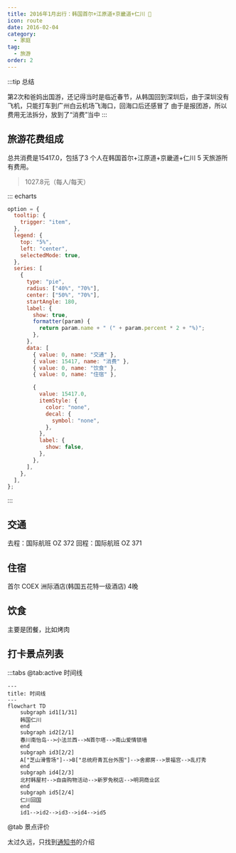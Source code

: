 ```yaml
---
title: 2016年1月出行：韩国首尔+江原道+京畿道+仁川 👣
icon: route
date: 2016-02-04
category:
  - 家庭
tag:
  - 旅游
order: 2
---
```


:::tip 总结

第2次和爸妈出国游，还记得当时是临近春节，从韩国回到深圳后，由于深圳没有飞机，只能打车到广州白云机场飞海口，回海口后还感冒了
由于是报团游，所以费用无法拆分，放到了“消费”当中
:::

## 旅游花费组成

总共消费是15417.0，包括了3 个人在韩国首尔+江原道+京畿道+仁川 5 天旅游所有费用。
> 1027.8元（每人/每天）

::: echarts

```js
option = {
  tooltip: {
    trigger: "item",
  },
  legend: {
    top: "5%",
    left: "center",
    selectedMode: true,
  },
  series: [
    {
      type: "pie",
      radius: ["40%", "70%"],
      center: ["50%", "70%"],
      startAngle: 180,
      label: {
        show: true,
        formatter(param) {
          return param.name + " (" + param.percent * 2 + "%)";
        },
      },
      data: [
        { value: 0, name: "交通" },
        { value: 15417, name: "消费" },
        { value: 0, name: "饮食" },
        { value: 0, name: "住宿" },

        {
          value: 15417.0,
          itemStyle: {
            color: "none",
            decal: {
              symbol: "none",
            },
          },
          label: {
            show: false,
          },
        },
      ],
    },
  ],
};
```

:::

## 交通

去程：国际航班 OZ 372
回程：国际航班 OZ 371

## 住宿

首尔 COEX 洲际酒店(韩国五花特一级酒店) 4晚

## 饮食

主要是团餐，比如烤肉

## 打卡景点列表

:::tabs
@tab:active 时间线
```mermaid
---
title: 时间线
---
flowchart TD
    subgraph id1[1/31]
    韩国仁川
    end
    subgraph id2[2/1]
    春川南怡岛-->小法兰西-->N首尔塔-->南山爱情锁墙
    end
    subgraph id3[2/2]
    A["芝山滑雪场"]-->B["总统府青瓦台外围"]-->舍廊房-->景福宫-->乱打秀
    end
    subgraph id4[2/3]
    北村韩屋村-->自由购物活动-->新罗免税店-->明洞商业区
    end
    subgraph id5[2/4]
    仁川回国
    end
    id1-->id2-->id3-->id4-->id5
```


@tab 景点评价

太过久远，只找到[通知书](/assets/pdf/旅游/韩国出团通知书.pdf)的介绍